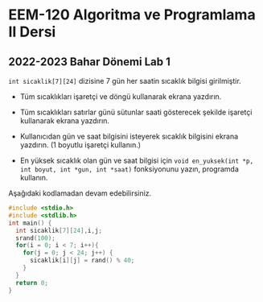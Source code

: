 # EEM-120 Algoritma ve Programlama II Dersi

## 2022-2023 Bahar Dönemi Lab 1



`int sicaklik[7][24]` dizisine 7 gün her saatin sıcaklık bilgisi girilmiştir.

- Tüm sıcaklıkları işaretçi ve döngü kullanarak ekrana yazdırın.

- Tüm sıcaklıkları satırlar günü sütunlar saati gösterecek şekilde işaretçi kullanarak ekrana yazdırın.

- Kullanıcıdan gün ve saat bilgisini isteyerek sıcaklık bilgisini ekrana yazdırın. (1 boyutlu işaretçi kullanın.)

- En yüksek sıcaklık olan gün ve saat bilgisi için 
`void en_yuksek(int *p, int boyut, int *gun, int *saat)`
fonksiyonunu yazın, programda kullanın.

Aşağıdaki kodlamadan devam edebilirsiniz.

```C
#include <stdio.h>
#include <stdlib.h>
int main() {
  int sicaklik[7][24],i,j;
  srand(100);  
  for(i = 0; i < 7; i++){
    for(j = 0; j < 24; j++) {
      sicaklik[i][j] = rand() % 40;
    }
  }
  return 0;
}
```
